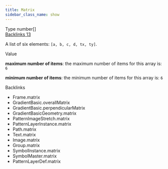 ```yaml
---
title: Matrix
sidebar_class_name: show
---
```


<div className="section-badges">

<div className="badge type">
        <span className="label">Type</span>
        <span className="value">number[]</span>
      </div>

<a href="#backlinks" className="badge backlinks">
          <span className="label">Backlinks</span>
          <span className="value">13</span>
        </a>

</div>

A list of six elements: `[a, b, c, d, tx, ty]`.

<div className="property-item">

Value

<div className="value-description">

**maximum number of items**: the maximum number of items for this array is: `6`

**minimum number of items**: the minimum number of items for this array is: `6`

</div>

</div>

<div id="backlinks" className="section-backlinks">

<div className="backlinks-title">Backlinks</div>

<ul className="backlinks-list">

<li className="backlink">
      <Link to='/specs/vectorgraphics/frame#matrix'>Frame.matrix</Link>
      </li>

<li className="backlink">
      <Link to='/specs/vectorgraphics/gradient-basic#overallmatrix'>GradientBasic.overallMatrix</Link>
      </li>

<li className="backlink">
      <Link to='/specs/vectorgraphics/gradient-basic#perpendicularmatrix'>GradientBasic.perpendicularMatrix</Link>
      </li>

<li className="backlink">
      <Link to='/specs/vectorgraphics/gradient-basic-geometry#matrix'>GradientBasicGeometry.matrix</Link>
      </li>

<li className="backlink">
      <Link to='/specs/vectorgraphics/pattern-image-stretch#matrix'>PatternImageStretch.matrix</Link>
      </li>

<li className="backlink">
      <Link to='/specs/vectorgraphics/pattern-layer-instance#matrix'>PatternLayerInstance.matrix</Link>
      </li>

<li className="backlink">
      <Link to='/specs/vectorgraphics/path#matrix'>Path.matrix</Link>
      </li>

<li className="backlink">
      <Link to='/specs/vectorgraphics/text#matrix'>Text.matrix</Link>
      </li>

<li className="backlink">
      <Link to='/specs/vectorgraphics/image#matrix'>Image.matrix</Link>
      </li>

<li className="backlink">
      <Link to='/specs/vectorgraphics/group#matrix'>Group.matrix</Link>
      </li>

<li className="backlink">
      <Link to='/specs/vectorgraphics/symbol-instance#matrix'>SymbolInstance.matrix</Link>
      </li>

<li className="backlink">
      <Link to='/specs/vectorgraphics/symbol-master#matrix'>SymbolMaster.matrix</Link>
      </li>

<li className="backlink">
      <Link to='/specs/vectorgraphics/pattern-layer-def#matrix'>PatternLayerDef.matrix</Link>
      </li>

</ul>

</div>

